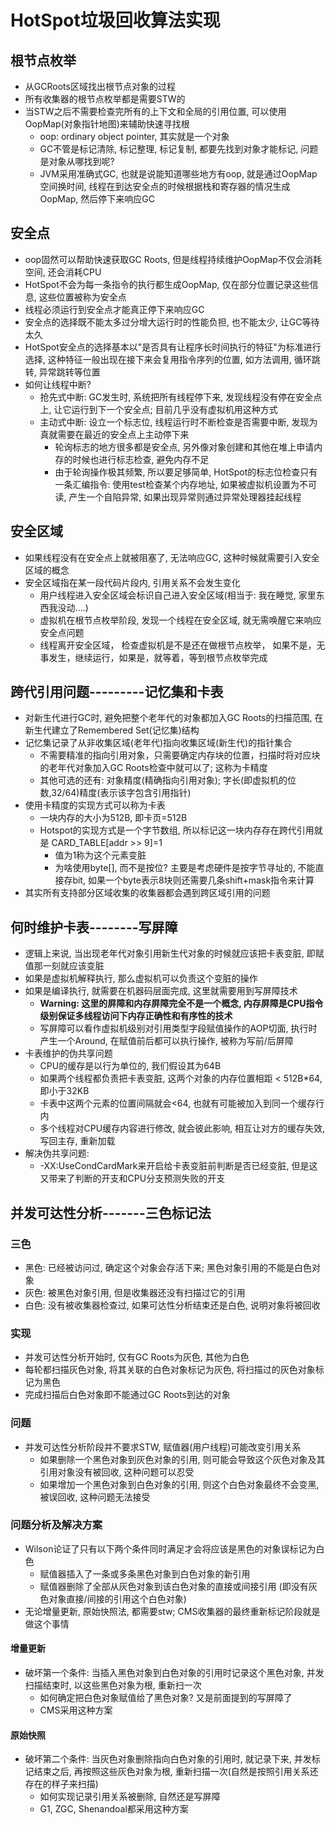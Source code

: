 # HotSpot垃圾回收算法实现

## 根节点枚举

* 从GCRoots区域找出根节点对象的过程
* 所有收集器的根节点枚举都是需要STW的
* 当STW之后不需要检查完所有的上下文和全局的引用位置, 可以使用OopMap(对象指针地图)来辅助快速寻找根
  * oop: ordinary object pointer, 其实就是一个对象
  * GC不管是标记清除, 标记整理, 标记复制, 都要先找到对象才能标记, 问题是对象从哪找到呢?
  * JVM采用准确式GC, 也就是说能知道哪些地方有oop, 就是通过OopMap空间换时间, 线程在到达安全点的时候根据栈和寄存器的情况生成OopMap, 然后停下来响应GC
  
## 安全点

* oop固然可以帮助快速获取GC Roots, 但是线程持续维护OopMap不仅会消耗空间, 还会消耗CPU
* HotSpot不会为每一条指令的执行都生成OopMap, 仅在部分位置记录这些信息, 这些位置被称为安全点
* 线程必须运行到安全点才能真正停下来响应GC
* 安全点的选择既不能太多过分增大运行时的性能负担, 也不能太少, 让GC等待太久
* HotSpot安全点的选择基本以"是否具有让程序长时间执行的特征"为标准进行选择, 这种特征一般出现在接下来会复用指令序列的位置, 如方法调用, 循环跳转, 异常跳转等位置
* 如何让线程中断?
  * 抢先式中断: GC发生时, 系统把所有线程停下来, 发现线程没有停在安全点上, 让它运行到下一个安全点; 目前几乎没有虚拟机用这种方式
  * 主动式中断: 设立一个标志位, 线程运行时不断检查是否需要中断, 发现为真就需要在最近的安全点上主动停下来
    * 轮询标志的地方很多都是安全点, 另外像对象创建和其他在堆上申请内存的时候也进行标志检查, 避免内存不足
    * 由于轮询操作极其频繁, 所以要足够简单, HotSpot的标志位检查只有一条汇编指令: 使用test检查某个内存地址, 如果被虚拟机设置为不可读, 产生一个自陷异常, 如果出现异常则通过异常处理器挂起线程

## 安全区域

* 如果线程没有在安全点上就被阻塞了, 无法响应GC, 这种时候就需要引入安全区域的概念
* 安全区域指在某一段代码片段内, 引用关系不会发生变化
  * 用户线程进入安全区域会标识自己进入安全区域(相当于: 我在睡觉, 家里东西我没动....)
  * 虚拟机在根节点枚举阶段, 发现一个线程在安全区域, 就无需唤醒它来响应安全点问题
  * 线程离开安全区域， 检查虚拟机是不是还在做根节点枚举， 如果不是，无事发生，继续运行，如果是，就等着，等到根节点枚举完成

## 跨代引用问题---------记忆集和卡表

* 对新生代进行GC时, 避免把整个老年代的对象都加入GC Roots的扫描范围, 在新生代建立了Remembered Set(记忆集)结构
* 记忆集记录了从非收集区域(老年代)指向收集区域(新生代)的指针集合
  * 不需要精准的指向引用对象，只需要确定内存块的位置，扫描时将对应块的老年代对象加入GC Roots检查中就可以了; 这称为卡精度
  * 其他可选的还有: 对象精度(精确指向引用对象); 字长(即虚拟机的位数,32/64)精度(表示该字包含引用指针)
* 使用卡精度的实现方式可以称为卡表
  * 一块内存的大小为512B, 即卡页=512B
  * Hotspot的实现方式是一个字节数组,  所以标记这一块内存存在跨代引用就是 CARD_TABLE[addr >> 9]=1
    * 值为1称为这个元素变脏
    * 为啥使用byte[], 而不是按位? 主要是考虑硬件是按字节寻址的, 不能直接存bit, 如果一个byte表示8块则还需要几条shift+mask指令来计算
* 其实所有支持部分区域收集的收集器都会遇到跨区域引用的问题

## 何时维护卡表--------写屏障

* 逻辑上来说, 当出现老年代对象引用新生代对象的时候就应该把卡表变脏, 即赋值那一刻就应该变脏
* 如果是虚拟机解释执行, 那么虚拟机可以负责这个变脏的操作
* 如果是编译执行, 就需要在机器码层面完成, 这里就需要用到写屏障技术
  * **Warning: 这里的屏障和内存屏障完全不是一个概念, 内存屏障是CPU指令级别保证多线程访问下内存正确性和有序性的技术**
  * 写屏障可以看作虚拟机级别对引用类型字段赋值操作的AOP切面, 执行时产生一个Around, 在赋值前后都可以执行操作, 被称为写前/后屏障
* 卡表维护的伪共享问题
  * CPU的缓存是以行为单位的, 我们假设其为64B
  * 如果两个线程都负责把卡表变脏, 这两个对象的内存位置相距 < 512B*64, 即小于32KB
  * 卡表中这两个元素的位置间隔就会<64, 也就有可能被加入到同一个缓存行内
  * 多个线程对CPU缓存内容进行修改, 就会彼此影响, 相互让对方的缓存失效, 写回主存, 重新加载
* 解决伪共享问题:
  * -XX:UseCondCardMark来开启给卡表变脏前判断是否已经变脏, 但是这又带来了判断的开支和CPU分支预测失败的开支

## 并发可达性分析-------三色标记法

### 三色

* 黑色: 已经被访问过, 确定这个对象会存活下来; 黑色对象引用的不能是白色对象
* 灰色: 被黑色对象引用, 但是收集器还没有扫描过它的引用
* 白色: 没有被收集器检查过, 如果可达性分析结束还是白色, 说明对象将被回收

### 实现

* 并发可达性分析开始时, 仅有GC Roots为灰色, 其他为白色
* 每轮都扫描灰色对象, 将其关联的白色对象标记为灰色, 将扫描过的灰色对象标记为黑色
* 完成扫描后白色对象即不能通过GC Roots到达的对象

### 问题

* 并发可达性分析阶段并不要求STW, 赋值器(用户线程)可能改变引用关系
  * 如果删除一个黑色对象到灰色对象的引用, 则可能会导致这个灰色对象及其引用对象没有被回收, 这种问题可以忍受
  * 如果增加一个黑色对象到白色对象的引用, 则这个白色对象最终不会变黑, 被误回收, 这种问题无法接受

### 问题分析及解决方案

* Wilson论证了只有以下两个条件同时满足才会将应该是黑色的对象误标记为白色
  * 赋值器插入了一条或多条黑色对象到白色对象的新引用
  * 赋值器删除了全部从灰色对象到该白色对象的直接或间接引用 (即没有灰色对象直接/间接的引用这个白色对象)
* 无论增量更新, 原始快照法, 都需要stw; CMS收集器的最终重新标记阶段就是做这个事情

#### 增量更新

* 破坏第一个条件: 当插入黑色对象到白色对象的引用时记录这个黑色对象, 并发扫描结束时, 以这些黑色对象为根, 重新扫一次
  * 如何确定把白色对象赋值给了黑色对象? 又是前面提到的写屏障了
  * CMS采用这种方案

#### 原始快照

* 破坏第二个条件: 当灰色对象删除指向白色对象的引用时, 就记录下来, 并发标记结束之后, 再按照这些灰色对象为根, 重新扫描一次(自然是按照引用关系还存在的样子来扫描)
  * 如何实现记录引用关系被删除, 自然还是写屏障
  * G1, ZGC, Shenandoal都采用这种方案